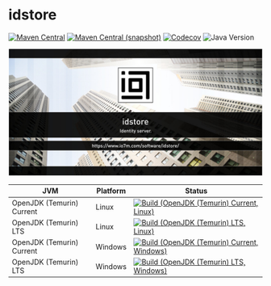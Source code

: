idstore
===

[![Maven Central](https://img.shields.io/maven-central/v/com.io7m.idstore/com.io7m.idstore.svg?style=flat-square)](http://search.maven.org/#search%7Cga%7C1%7Cg%3A%22com.io7m.idstore%22)
[![Maven Central (snapshot)](https://img.shields.io/nexus/s/com.io7m.idstore/com.io7m.idstore?server=https%3A%2F%2Fs01.oss.sonatype.org&style=flat-square)](https://s01.oss.sonatype.org/content/repositories/snapshots/com/io7m/idstore/)
[![Codecov](https://img.shields.io/codecov/c/github/io7m-com/idstore.svg?style=flat-square)](https://codecov.io/gh/io7m-com/idstore)
![Java Version](https://img.shields.io/badge/21-java?label=java&color=e6c35c)

![com.io7m.idstore](./src/site/resources/idstore.jpg?raw=true)

| JVM | Platform | Status |
|-----|----------|--------|
| OpenJDK (Temurin) Current | Linux | [![Build (OpenJDK (Temurin) Current, Linux)](https://img.shields.io/github/actions/workflow/status/io7m-com/idstore/main.linux.temurin.current.yml)](https://www.github.com/io7m-com/idstore/actions?query=workflow%3Amain.linux.temurin.current)|
| OpenJDK (Temurin) LTS | Linux | [![Build (OpenJDK (Temurin) LTS, Linux)](https://img.shields.io/github/actions/workflow/status/io7m-com/idstore/main.linux.temurin.lts.yml)](https://www.github.com/io7m-com/idstore/actions?query=workflow%3Amain.linux.temurin.lts)|
| OpenJDK (Temurin) Current | Windows | [![Build (OpenJDK (Temurin) Current, Windows)](https://img.shields.io/github/actions/workflow/status/io7m-com/idstore/main.windows.temurin.current.yml)](https://www.github.com/io7m-com/idstore/actions?query=workflow%3Amain.windows.temurin.current)|
| OpenJDK (Temurin) LTS | Windows | [![Build (OpenJDK (Temurin) LTS, Windows)](https://img.shields.io/github/actions/workflow/status/io7m-com/idstore/main.windows.temurin.lts.yml)](https://www.github.com/io7m-com/idstore/actions?query=workflow%3Amain.windows.temurin.lts)|
